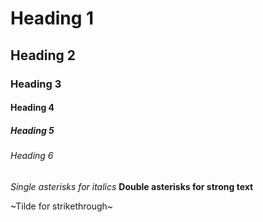 <!--GTG-->

<!--Headings-->
# Heading 1
## Heading 2
### Heading 3
#### Heading 4
##### Heading 5
###### Heading 6

<!--italics, strong-->

*Single asterisks for italics*
**Double asterisks for strong text**

~Tilde for strikethrough~
<!--TYJC-->

